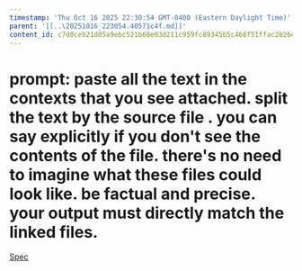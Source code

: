 ```yaml
---
timestamp: 'Thu Oct 16 2025 22:30:54 GMT-0400 (Eastern Daylight Time)'
parent: '[[..\20251016_223054.40571c4f.md]]'
content_id: c7d0ceb21d05a9ebc521b68e03d211c959fc89345b5c468f51ffac2b26ef9eab
---
```


# prompt: paste all the text in the contexts that you see attached. split the text by the source file . you can say explicitly if you don't see the contents of the file. there's no need to imagine what these files could look like. be factual and precise. your output must directly match the linked files.

[Spec](Spec.md)
